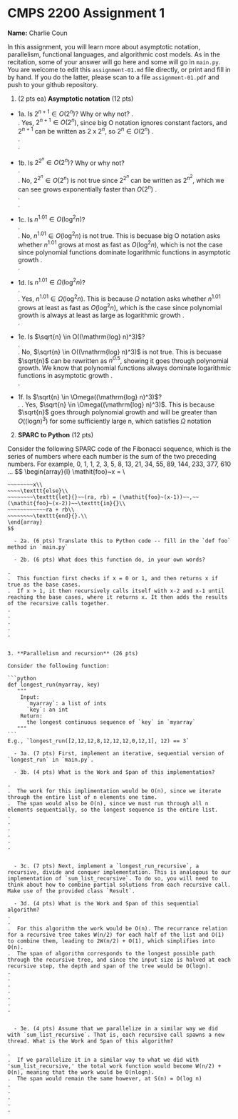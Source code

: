 

# CMPS 2200 Assignment 1

**Name:** Charlie Coun


In this assignment, you will learn more about asymptotic notation, parallelism, functional languages, and algorithmic cost models. As in the recitation, some of your answer will go here and some will go in `main.py`. You are welcome to edit this `assignment-01.md` file directly, or print and fill in by hand. If you do the latter, please scan to a file `assignment-01.pdf` and push to your github repository. 
  
  

1. (2 pts ea) **Asymptotic notation** (12 pts)

  - 1a. Is $2^{n+1} \in O(2^n)$? Why or why not? 
.  
.  Yes, $2^{n+1} \in O(2^n)$, since big O notation ignores constant factors, and $2^{n+1}$ can be written as 2 x $2^{n}$, so $2^{n} \in O(2^n)$
.  
.  
. 
  - 1b. Is $2^{2^n} \in O(2^n)$? Why or why not?     
.  
.  No, $2^{2^n} \in O(2^n)$ is not true since $2^{2^n}$ can be written as $2^{n^{2}}$, which we can see grows exponentially faster than $O(2^n)$
.  
.  
.  
  - 1c. Is $n^{1.01} \in O(\mathrm{log}^2 n)$?    
.  
.  No, $n^{1.01} \in O(\mathrm{log}^2 n)$ is not true. This is becuase big O notation asks whether $n^{1.01}$ grows at most as fast as $O(\mathrm{log}^2 n)$, which is not the case since polynomial functions dominate logarithmic functions in asymptotic growth
.  
.  

  - 1d. Is $n^{1.01} \in \Omega(\mathrm{log}^2 n)$?  
.  
.  Yes, $n^{1.01} \in \Omega(\mathrm{log}^2 n)$. This is because $\Omega$ notation asks whether $n^{1.01}$ grows at least as fast as $O(\mathrm{log}^2 n)$, which is the case since polynomial growth is always at least as large as logarithmic growth
.  
.  
  - 1e. Is $\sqrt{n} \in O((\mathrm{log} n)^3)$?  
.  
.  No, $\sqrt{n} \in O((\mathrm{log} n)^3)$ is not true. This is becuase $\sqrt{n}$ can be rewritten as $n^{0.5}$, showing it goes through polynomial growth. We know that polynomial functions always dominate logarithmic functions in asymptotic growth
.  
.  
  - 1f. Is $\sqrt{n} \in \Omega((\mathrm{log} n)^3)$?  
. 
.  Yes, $\sqrt{n} \in \Omega((\mathrm{log} n)^3)$. This is because $\sqrt{n}$ goes through polynomial growth and will be greater than $O((\mathrm{log} n)^3)$ for some sufficiently large n, which satisfies $\Omega$ notation


2. **SPARC to Python** (12 pts)

Consider the following SPARC code of the Fibonacci sequence, which is the series of numbers where each number is the sum of the two preceding numbers. For example, 0, 1, 1, 2, 3, 5, 8, 13, 21, 34, 55, 89, 144, 233, 377, 610 ... 
$$
\begin{array}{l}
\mathit{foo}~x =   \\
~~~~\texttt{if}{}~~x \le 1~~\texttt{then}{}\\
~~~~~~~~x\\   
~~~~\texttt{else}\\
~~~~~~~~\texttt{let}{}~~(ra, rb) = (\mathit{foo}~(x-1))~~,~~(\mathit{foo}~(x-2))~~\texttt{in}{}\\  
~~~~~~~~~~~~ra + rb\\  
~~~~~~~~\texttt{end}{}.\\
\end{array}
$$ 

  - 2a. (6 pts) Translate this to Python code -- fill in the `def foo` method in `main.py`  

  - 2b. (6 pts) What does this function do, in your own words?  

.  
.  This function first checks if x = 0 or 1, and then returns x if true as the base cases. 
.  If x > 1, it then recursively calls itself with x-2 and x-1 until reaching the base cases, where it returns x. It then adds the results of the recursive calls together.
.  
.  
.  
.  
.  
  

3. **Parallelism and recursion** (26 pts)

Consider the following function:  

```python
def longest_run(myarray, key)
   """
    Input:
      `myarray`: a list of ints
      `key`: an int
    Return:
      the longest continuous sequence of `key` in `myarray`
   """
```
E.g., `longest_run([2,12,12,8,12,12,12,0,12,1], 12) == 3`  
 
  - 3a. (7 pts) First, implement an iterative, sequential version of `longest_run` in `main.py`.  

  - 3b. (4 pts) What is the Work and Span of this implementation?  

.  
.  The work for this implimentation would be O(n), since we iterate through the entire list of n elements one time.
.  The span would also be O(n), since we must run through all n elements sequentially, so the longest sequence is the entire list.
.  
.  
.  
.  
.  
.  


  - 3c. (7 pts) Next, implement a `longest_run_recursive`, a recursive, divide and conquer implementation. This is analogous to our implementation of `sum_list_recursive`. To do so, you will need to think about how to combine partial solutions from each recursive call. Make use of the provided class `Result`.   

  - 3d. (4 pts) What is the Work and Span of this sequential algorithm?  
.  
.  
.  For this algorithm the work would be O(n). The recurrance relation for a recursive tree takes W(n/2) for each half of the list and O(1) to combine them, leading to 2W(n/2) + O(1), which simplifies into O(n).
.  The span of algorithm corresponds to the longest possible path through the recursive tree, and since the input size is halved at each recursive step, the depth and span of the tree would be O(logn).
.  
.  
.  
.  
.  
.  
.  


  - 3e. (4 pts) Assume that we parallelize in a similar way we did with `sum_list_recursive`. That is, each recursive call spawns a new thread. What is the Work and Span of this algorithm?  

.  
.  If we parallelize it in a similar way to what we did with 'sum_list_recursive,' the total work function would become W(n/2) + O(n), meaning that the work would be O(nlogn).
.  The span would remain the same however, at S(n) = O(log n)
.  
.  
.  
.  
.  
